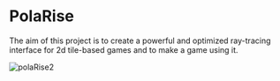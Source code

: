 # PolaRise

The aim of this project is to create a powerful and optimized ray-tracing interface for 2d tile-based games and to make a game using it.

![polaRise2](https://user-images.githubusercontent.com/55507150/77239529-dea48800-6bec-11ea-9cb2-f2e404f0a6e5.png)
